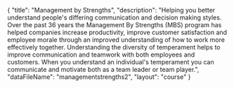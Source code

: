 {
	"title": "Management by Strengths",
	"description": "Helping you better understand people's differing communication and decision making styles. Over the past 36 years the Management By Strengths (MBS) program has helped companies increase productivity, improve customer satisfaction and employee morale through an improved understanding of how to work more effectively together. Understanding the diversity of temperament helps to improve communication and teamwork with both employees and customers. When you understand an individual's temperament you can communicate and motivate both as a team leader or team player.",
	"dataFileName": "managementstrengths2",
	"layout": "course"
}